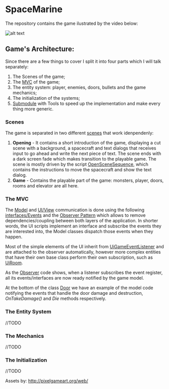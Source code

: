 # SpaceMarine

The repository contains the game ilustrated by the video below: 

![alt text](https://github.com/ycarowr/SpaceMarine/blob/master/Assets/Textures/spacemarine.gif)

## Game's Architecture:

Since there are a few things to cover I split it into four parts which I will talk separately:
1. The Scenes of the game;
2. The [MVC](https://en.wikipedia.org/wiki/Model%E2%80%93view%E2%80%93controller) of the game;
3. The entity system: player, enemies, doors, bullets and the game mechanics;
4. The initialization of the systems;
5. [Submodule](https://github.com/ycarowr/ToolsTest) with Tools to speed up the implementation and make every thing more generic.


### Scenes
The game is separated in two different [scenes](https://github.com/ycarowr/SpaceMarine/tree/master/Assets/Scenes) that work idenpendenly: 
  1. __Opening__ - It contains a short introduction of the game, displaying a cut scene with a background, a spacecraft and text dialogs that receives input to go ahead and write the next piece of text. The scene ends with a dark screen fade which makes transition to the playable game. The scene is mostly driven by the script [OpenSceneSequence](https://github.com/ycarowr/SpaceMarine/blob/master/Assets/Scripts/Data/Sequences/Opening/OpeningSceneSequence.cs), which contains the instructions to move the spacecraft and show the text dialog.
  2. __Game__ - Contains the playable part of the game: monsters, player, doors, rooms and elevator are all here. 
  
### The MVC 
  
The [Model](https://github.com/ycarowr/SpaceMarine/tree/master/Assets/Scripts/Model) and [UI/View](https://github.com/ycarowr/SpaceMarine/tree/master/Assets/Scripts/Ui) communication is done using the following [interfaces/Events](https://github.com/ycarowr/SpaceMarine/blob/master/Assets/Scripts/GameEvents/GameEvent.cs) and the [Observer Pattern](https://github.com/ycarowr/Tools/blob/3be2788408fd80bcd3c4a849bb0a7161230d944a/Patterns/Observer/Observer.cs) which allows to remove dependencies/coupling between both layers of the application. In shorter words, the UI scripts implement an interface and subscribe the events they are interested into, the Model classes dispatch those events when they happen.

Most of the simple elements of the UI inherit from [UiGameEventListener](https://github.com/ycarowr/Tools/blob/3be2788408fd80bcd3c4a849bb0a7161230d944a/Patterns/GameEvents/UiGameEventListener.cs) and are attached to the observer automatically, however more complex entities that have their own base class perform their own subscription, such as [UiRoom](https://github.com/ycarowr/SpaceMarine/blob/master/Assets/Scripts/Ui/Entities/Rooms/UiRoom.cs). 

As the [Observer](https://github.com/ycarowr/Tools/blob/3be2788408fd80bcd3c4a849bb0a7161230d944a/Patterns/Observer/Observer.cs) code shows, when a listener subscribes the event register, all its events/interfaces are now ready notified by the game model.

At the bottom of the class [Door](https://github.com/ycarowr/SpaceMarine/blob/master/Assets/Scripts/Model/Mechanics/Door.cs) we have an example of the model code notifying the events that handle the door damage and destruction, _OnTakeDamage()_ and _Die_ methods respectively.
  
### The Entity System
  
  //TODO
  
### The Mechanics
  
  //TODO
  
### The Initialization
  
  //TODO
  
Assets by: http://pixelgameart.org/web/

